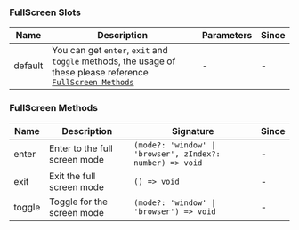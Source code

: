 ### FullScreen Slots

| Name    | Description                                                                                                                       | Parameters | Since |
| ------- | --------------------------------------------------------------------------------------------------------------------------------- | ---------- | ----- |
| default | You can get `enter`, `exit` and `toggle` methods, the usage of these please reference [`FullScreen Methods`](#fullscreen-methods) | -          | -     |

### FullScreen Methods

| Name   | Description                   | Signature                                                 | Since |
| ------ | ----------------------------- | --------------------------------------------------------- | ----- |
| enter  | Enter to the full screen mode | `(mode?: 'window' \| 'browser', zIndex?: number) => void` | -     |
| exit   | Exit the full screen mode     | `() => void`                                              | -     |
| toggle | Toggle for the screen mode    | `(mode?: 'window' \| 'browser') => void`                  | -     |
